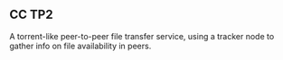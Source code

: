 ## CC TP2
A torrent-like peer-to-peer file transfer service, using a tracker node to gather info on file availability in peers.
